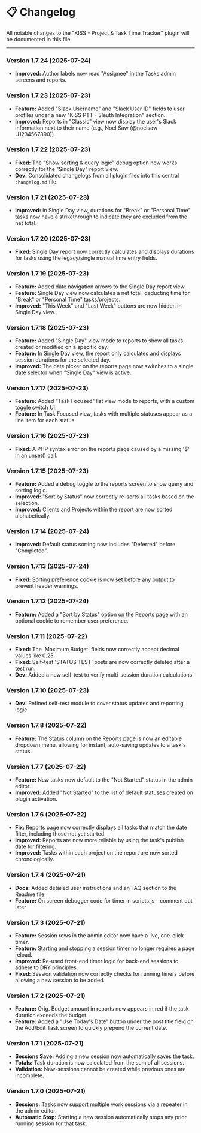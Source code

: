 # 📋 Changelog

All notable changes to the "KISS - Project & Task Time Tracker" plugin will be documented in this file.

---
### Version 1.7.24 (2025-07-24)
* **Improved:** Author labels now read "Assignee" in the Tasks admin screens and reports.

### Version 1.7.23 (2025-07-23)
* **Feature:** Added "Slack Username" and "Slack User ID" fields to user profiles under a new "KISS PTT - Sleuth Integration" section.
* **Improved:** Reports in "Classic" view now display the user's Slack information next to their name (e.g., Noel Saw (@noelsaw - U1234567890)).

### Version 1.7.22 (2025-07-23)
* **Fixed:** The "Show sorting & query logic" debug option now works correctly for the "Single Day" report view.
* **Dev:** Consolidated changelogs from all plugin files into this central `changelog.md` file.

### Version 1.7.21 (2025-07-23)
* **Improved:** In Single Day view, durations for "Break" or "Personal Time" tasks now have a strikethrough to indicate they are excluded from the net total.

### Version 1.7.20 (2025-07-23)
* **Fixed:** Single Day report now correctly calculates and displays durations for tasks using the legacy/single manual time entry fields.

### Version 1.7.19 (2025-07-23)
* **Feature:** Added date navigation arrows to the Single Day report view.
* **Feature:** Single Day view now calculates a net total, deducting time for "Break" or "Personal Time" tasks/projects.
* **Improved:** "This Week" and "Last Week" buttons are now hidden in Single Day view.

### Version 1.7.18 (2025-07-23)
* **Feature:** Added "Single Day" view mode to reports to show all tasks created or modified on a specific day.
* **Feature:** In Single Day view, the report only calculates and displays session durations for the selected day.
* **Improved:** The date picker on the reports page now switches to a single date selector when "Single Day" view is active.

### Version 1.7.17 (2025-07-23)
* **Feature:** Added "Task Focused" list view mode to reports, with a custom toggle switch UI.
* **Feature:** In Task Focused view, tasks with multiple statuses appear as a line item for each status.

### Version 1.7.16 (2025-07-23)
* **Fixed:** A PHP syntax error on the reports page caused by a missing '$' in an unset() call.

### Version 1.7.15 (2025-07-23)
* **Feature:** Added a debug toggle to the reports screen to show query and sorting logic.
* **Improved:** "Sort by Status" now correctly re-sorts all tasks based on the selection.
* **Improved:** Clients and Projects within the report are now sorted alphabetically.

### Version 1.7.14 (2025-07-24)
* **Improved:** Default status sorting now includes "Deferred" before "Completed".

### Version 1.7.13 (2025-07-24)
* **Fixed:** Sorting preference cookie is now set before any output to prevent header warnings.

### Version 1.7.12 (2025-07-24)
* **Feature:** Added a "Sort by Status" option on the Reports page with an optional cookie to remember user preference.

### Version 1.7.11 (2025-07-22)
* **Fixed:** The 'Maximum Budget' fields now correctly accept decimal values like 0.25.
* **Fixed:** Self-test 'STATUS TEST' posts are now correctly deleted after a test run.
* **Dev:** Added a new self-test to verify multi-session duration calculations.

### Version 1.7.10 (2025-07-23)
* **Dev:** Refined self-test module to cover status updates and reporting logic.

### Version 1.7.8 (2025-07-22)
* **Feature:** The Status column on the Reports page is now an editable dropdown menu, allowing for instant, auto-saving updates to a task's status.

### Version 1.7.7 (2025-07-22)
* **Feature:** New tasks now default to the "Not Started" status in the admin editor.
* **Improved:** Added "Not Started" to the list of default statuses created on plugin activation.

### Version 1.7.6 (2025-07-22)
* **Fix:** Reports page now correctly displays all tasks that match the date filter, including those not yet started.
* **Improved:** Reports are now more reliable by using the task's publish date for filtering.
* **Improved:** Tasks within each project on the report are now sorted chronologically.

### Version 1.7.4 (2025-07-21)
* **Docs:** Added detailed user instructions and an FAQ section to the Readme file.
* **Feature:** On screen debugger code for timer in scripts.js - comment out later

### Version 1.7.3 (2025-07-21)
* **Feature:** Session rows in the admin editor now have a live, one-click timer.
* **Feature:** Starting and stopping a session timer no longer requires a page reload.
* **Improved:** Re-used front-end timer logic for back-end sessions to adhere to DRY principles.
* **Fixed:** Session validation now correctly checks for running timers before allowing a new session to be added.

### Version 1.7.2 (2025-07-21)
* **Feature:** Orig. Budget amount in reports now appears in red if the task duration exceeds the budget.
* **Feature:** Added a "Use Today's Date" button under the post title field on the Add/Edit Task screen to quickly prepend the current date.

### Version 1.7.1 (2025-07-21)
* **Sessions Save:** Adding a new session now automatically saves the task.
* **Totals:** Task duration is now calculated from the sum of all sessions.
* **Validation:** New-sessions cannot be created while previous ones are incomplete.

### Version 1.7.0 (2025-07-21)
* **Sessions:** Tasks now support multiple work sessions via a repeater in the admin editor.
* **Automatic Stop:** Starting a new session automatically stops any prior running session for that task.